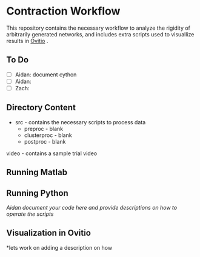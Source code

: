 # Contraction Workflow
This repository contains the necessary workflow to analyze the rigidity of arbitrarily generated networks, and includes extra scripts used to visuallize results in [Ovitio](https://www.ovito.org/) . 

## To Do
- [ ] Aidan: document cython
- [ ] Aidan:
- [ ] Zach: 

## Directory Content 

- src - contains the necessary scripts to process data
  - preproc - blank
  - clusterproc - blank
  - postproc - blank

video - contains a sample trial video

## Running Matlab


## Running Python
   *Aidan document your code here and provide descriptions on how to operate the scripts*

## Visualization in Ovitio
  *lets work on adding a description on how 

